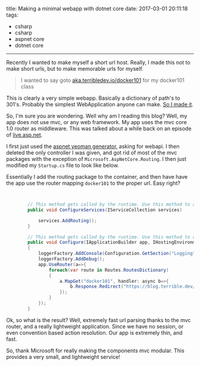 title: Making a minimal webapp with dotnet core
date: 2017-03-01 20:11:18
tags:
  - csharp
  - csharp
  - aspnet core
  - dotnet core
---


Recently I wanted to make myself a short url host. Really, I made this not to make short urls, but to make memorable urls for myself.

<!-- more -->

> I wanted to say goto [aka.terribledev.io/docker101](https://aka.terribledev.io/docker101) for my docker101 class


This is clearly a very simple webapp. Basically a dictionary of path's to 301's. Probably the simplest WebApplication anyone can make. [So I made it](https://github.com/terribledev/aka.terribledev.io).

So, I'm sure you are wondering. Well why am I reading this blog? Well, my app does not use mvc, or any web framework. My app uses the mvc core 1.0 router as middleware. This was talked about a while back on an episode of [live.asp.net](https://live.asp.net).

I first just used the [aspnet yeoman generator](https://www.npmjs.com/package/generator-aspnet), asking for webapi. I then deleted the only controller I was given, and got rid of most of the mvc packages with the exception of `Microsoft.AspNetCore.Routing`. I then just modified my `Startup.cs` file to look like below.

Essentially I add the routing package to the container, and then have have the app use the router mapping `docker101` to the proper url. Easy right?



```csharp


        // This method gets called by the runtime. Use this method to add services to the container.
        public void ConfigureServices(IServiceCollection services)

            services.AddRouting();
        }

        // This method gets called by the runtime. Use this method to configure the HTTP request pipeline.
        public void Configure(IApplicationBuilder app, IHostingEnvironment env, ILoggerFactory loggerFactory)
        {
            loggerFactory.AddConsole(Configuration.GetSection("Logging"));
            loggerFactory.AddDebug();
            app.UseRouter(a=>{
                foreach(var route in Routes.RoutesDictionary)
                {
                    a.MapGet("docker101", handler: async b=>{
                        b.Response.Redirect("https://blog.terrible.dev/Getting-started-with-docker-containers/", true);
                    });
                }
            });
        }

```

Ok, so what is the result? Well, extremely fast url parsing thanks to the mvc router, and a really lightweight application. Since we have no session, or even convention based action resolution. Our app is extremely thin, and fast.


So, thank Microsoft for really making the components mvc modular. This provides a very small, and lightweight service!
